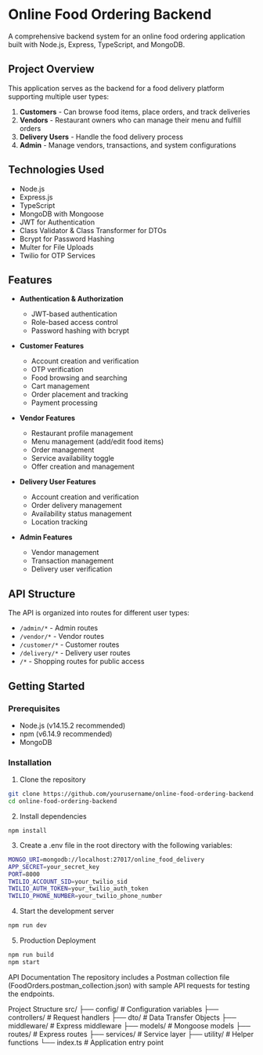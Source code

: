 # Online Food Ordering Backend

A comprehensive backend system for an online food ordering application built with Node.js, Express, TypeScript, and MongoDB.

## Project Overview

This application serves as the backend for a food delivery platform supporting multiple user types:

1. **Customers** - Can browse food items, place orders, and track deliveries
2. **Vendors** - Restaurant owners who can manage their menu and fulfill orders 
3. **Delivery Users** - Handle the food delivery process
4. **Admin** - Manage vendors, transactions, and system configurations

## Technologies Used

- Node.js
- Express.js
- TypeScript
- MongoDB with Mongoose
- JWT for Authentication
- Class Validator & Class Transformer for DTOs
- Bcrypt for Password Hashing
- Multer for File Uploads
- Twilio for OTP Services

## Features

- **Authentication & Authorization**
  - JWT-based authentication
  - Role-based access control
  - Password hashing with bcrypt

- **Customer Features**
  - Account creation and verification
  - OTP verification
  - Food browsing and searching
  - Cart management
  - Order placement and tracking
  - Payment processing

- **Vendor Features**
  - Restaurant profile management
  - Menu management (add/edit food items)
  - Order management
  - Service availability toggle
  - Offer creation and management

- **Delivery User Features**
  - Account creation and verification
  - Order delivery management
  - Availability status management
  - Location tracking

- **Admin Features**
  - Vendor management
  - Transaction management
  - Delivery user verification

## API Structure

The API is organized into routes for different user types:

- `/admin/*` - Admin routes
- `/vendor/*` - Vendor routes  
- `/customer/*` - Customer routes
- `/delivery/*` - Delivery user routes
- `/*` - Shopping routes for public access

## Getting Started

### Prerequisites

- Node.js (v14.15.2 recommended)
- npm (v6.14.9 recommended)
- MongoDB

### Installation

1. Clone the repository
```bash
git clone https://github.com/yourusername/online-food-ordering-backend.git
cd online-food-ordering-backend
```
2. Install dependencies
```
npm install
```

3. Create a .env file in the root directory with the following variables:
```bash
MONGO_URI=mongodb://localhost:27017/online_food_delivery
APP_SECRET=your_secret_key
PORT=8000
TWILIO_ACCOUNT_SID=your_twilio_sid
TWILIO_AUTH_TOKEN=your_twilio_auth_token
TWILIO_PHONE_NUMBER=your_twilio_phone_number
```

4. Start the development server
```bash
npm run dev
```

5. Production Deployment
```bash
npm run build
npm start
```
API Documentation
The repository includes a Postman collection file (FoodOrders.postman_collection.json) with sample API requests for testing the endpoints.

Project Structure
src/
├── config/             # Configuration variables
├── controllers/        # Request handlers
├── dto/                # Data Transfer Objects
├── middleware/         # Express middleware
├── models/             # Mongoose models
├── routes/             # Express routes
├── services/           # Service layer
├── utility/            # Helper functions
└── index.ts            # Application entry point